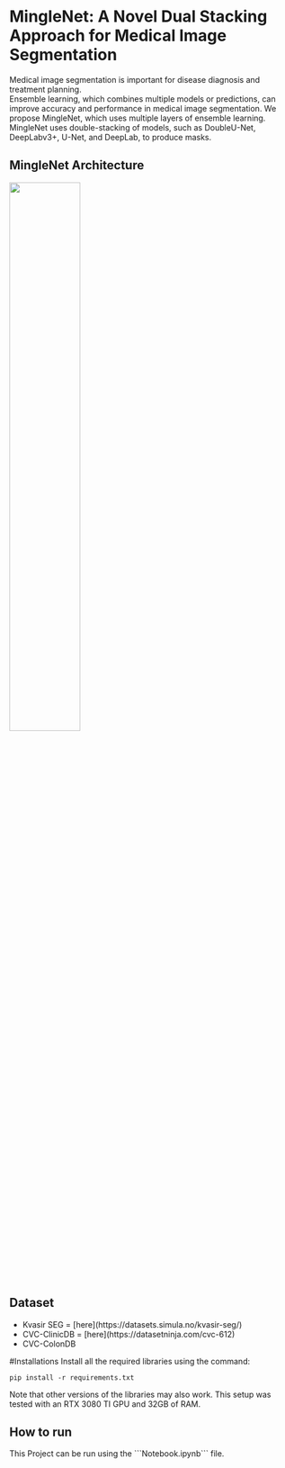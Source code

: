 <h1>MingleNet: A Novel Dual Stacking Approach for Medical Image Segmentation</h1>
Medical image segmentation is important for disease diagnosis and treatment planning. 
</br>
Ensemble learning, which combines multiple models or predictions, can improve accuracy and performance in medical image segmentation. We propose MingleNet, which uses multiple layers of ensemble learning. 
</br>
MingleNet uses double-stacking of models, such as DoubleU-Net, DeepLabv3+, U-Net, and DeepLab, to produce masks.


<h2>MingleNet Architecture</h2>
<img src="https://github.com/TheDRXu/Mingle-Net/assets/101695920/19e8c9a7-ce59-4fc8-93bd-0c098cc7022c" width=50% height=50%>

<h2>Dataset</h2>
<ul>
  <li>Kvasir SEG = [here](https://datasets.simula.no/kvasir-seg/)</li>
  <li>CVC-ClinicDB = [here](https://datasetninja.com/cvc-612)</li>
  <li>CVC-ColonDB</li>
</ul>

#Installations
Install all the required libraries using the command:
```
pip install -r requirements.txt
```
Note that other versions of the libraries may also work. This setup was tested with an RTX 3080 TI GPU and 32GB of RAM.

<h2>How to run</h2>
This Project can be run using the ```Notebook.ipynb``` file.
